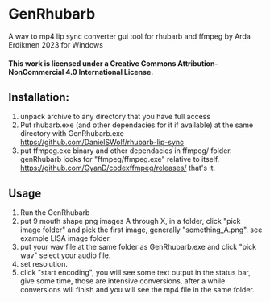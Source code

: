 # GenRhubarb
A wav to mp4 lip sync converter gui tool for rhubarb and ffmpeg 
by Arda Erdikmen 2023
for Windows

#### This work is licensed under a Creative Commons Attribution-NonCommercial 4.0 International License.

## Installation:
1. unpack archive to any directory that you have full access
2. Put rhubarb.exe (and other dependacies for it if available) at the same directory with GenRhubarb.exe https://github.com/DanielSWolf/rhubarb-lip-sync
3. put ffmpeg.exe binary and other dependacies in ffmpeg/ folder. genRhubarb looks for "ffmpeg/ffmpeg.exe" relative to itself.  https://github.com/GyanD/codexffmpeg/releases/
that's it.

## Usage
1. Run the GenRhubarb
2. put 9 mouth shape png images A through X, in a folder, click "pick image folder" and pick the first image, generally "something_A.png". see example LISA image folder. 
3. put your wav file at the same folder as GenRhubarb.exe and click "pick wav" select your audio file.
4. set resolution.
5. click "start encoding",  you will see some text output in the status bar, give some time, those are intensive conversions, after a while conversions will finish and you will see the mp4 file in the same folder.


    

